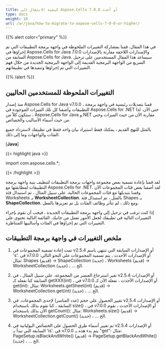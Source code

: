 ```yaml
---
title: كيفية الانتقال إلى Aspose.Cells 7.0.0 أو أحدث
type: docs
weight: 10
url: /ar/java/how-to-migrate-to-aspose-cells-7-0-0-or-higher/
---
```


{{% alert color="primary" %}}

في هذا المقال، قمنا بمشاركة التغييرات الملحوظة في واجهة برمجة التطبيقات التي تم إجراؤها في Aspose.Cells for Java 7.0.0 والإصدارات اللاحقة مقارنة بالإصدارات السابقة من Aspose.Cells for Java. سيساعد هذا المقال المستخدمين على ترحيل السريع من الواجهة البرمجية القديمة إلى الواجهة البرمجية الجديدة من خلال فهم التغييرات التي تم إجراؤها وتنفيذها في تطبيقاتهم.

{{% /alert %}}

## **التغييرات الملحوظة للمستخدمين الحاليين**

منذ إصدار Aspose.Cells for Java v7.0.0 ، قمنا بتعديلات رئيسية في واجهة برمجة التطبيقات وأضفنا كل تلك الميزات الموجودة في Aspose.Cells for .NET حتى الآن. لذا ، ستكون كلاً من Aspose.Cells for Java و.NET مقارنة الآن من حيث الميزات وحتى من حيث أسماء الأساليب والخصائص.

بالمثل للنهج القديم ، يمكنك فقط استيراد بيان واحد فقط في تطبيقك لاسترداد جميع الفئات والواجهات وما إلى ذلك.

[**Java**]

{{< highlight java >}}

 import com.aspose.cells.*;

{{< /highlight >}}

لقد قمنا بإعادة تسمية بعض مجموعة واجهات برمجة التطبيقات لتنظيف بنية واجهة برمجة التطبيقات لمطابقتها مع Aspose.Cells for .NET. لقد أضفنا بعض فئات المجموعات الآن وقمنا بتبديلها مع فئات المجموعات الحالية. على سبيل المثال ، تم استبدال فئة Worksheets بـ **WorksheetCollection**. بالمثل ، تم استبدال فئة Shapes بـ **ShapeCollection**. ومع ذلك ، لم تتأثر وظائف الفئات بل تم تعزيزها بالفعل.

إذا كنت ترغب في ترحيل إلى واجهة برمجة التطبيقات الجديدة ، فيجب أن تقوم بإجراء التغييرات التالية في تطبيقك لجعل الأمور تعمل من جانبك. القائمة التالية تحتوي على التغييرات التي تم إجراؤها في الفئات وأساليبها المتناظرة.

## **ملخص التغييرات في واجهة برمجة التطبيقات**

1) تمت إعادة تسمية المجموعات في v2.5.4 أو الإصدارات السابقة التي تنتهي باسم 's'. في v7.0.0 أو الإصدارات الأحدث ، يتم تسمية المجموعات على النحو التالي:
مثال: Shapes (قديم) -> ShapeCollection (جديد) ، Worksheets (قديم) -> WorksheetCollection (جديد) ، ... الخ.

2) تغير استرجاع العنصر من المجموعة. على سبيل المثال ، في v2.5.4 أو الإصدارات السابقة كنا نفعله كـ getXXX(int) ، في v7.0.0 أو الإصدارات الأحدث ، نفعله الآن كـ get(int):
مثال: Worksheets.getSheet(int) (قديم) -> WorksheetCollection.get(int) (جديد) ، ... الخ.

3) تغيير الحصول على حجم (عدد العناصر) لإحدى المجموعات. في v2.5.4 أو الإصدارات السابقة ، كنا نقوم بذلك باستخدام size() ، في v7.0.0 أو الإصدارات الأحدث ، نقوم الآن بذلك باستخدام getCount():
مثال: Worksheets.size() (قديم) -> WorksheetCollection.getCount() (جديد) ، ... الخ.

4) تم تغيير أسماء طرق الحصول على الخصائص البوليانية في v2.5.4 أو الإصدارات السابقة التي تبدأ بـ 'is'. في v7.0.0 يتم بدء هذه بـ "get":
مثال: PageSetup.isBlackAndWhite() (قديم) -> PageSetup.getBlackAndWhite() (جديد) ، ... الخ.

